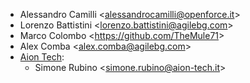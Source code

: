 - Alessandro Camilli \<<alessandrocamilli@openforce.it>\>
- Lorenzo Battistini \<<lorenzo.battistini@agilebg.com>\>
- Marco Colombo \<<https://github.com/TheMule71>\>
- Alex Comba \<<alex.comba@agilebg.com>\>
- [Aion Tech](https://aiontech.company/):
  - Simone Rubino \<<simone.rubino@aion-tech.it>\>
